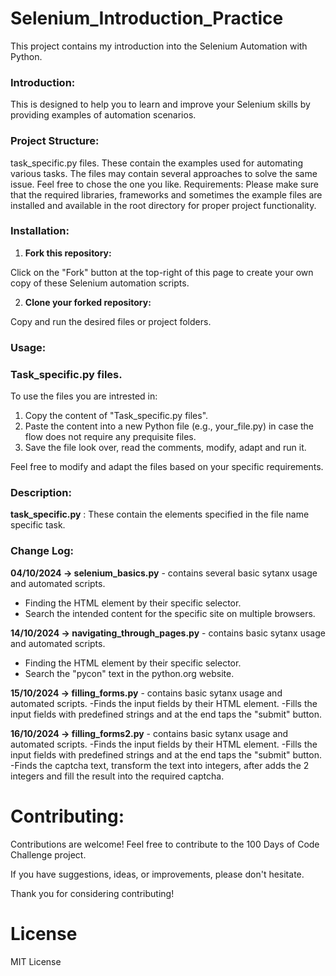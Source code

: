 # **Selenium_Introduction_Practice**

This project contains my introduction into the Selenium Automation with Python.

### **Introduction:**
This is designed to help you to learn and improve your Selenium skills by providing examples of automation scenarios. 
  
### **Project Structure:**
task_specific.py files. These contain the examples used for automating various tasks. The files may contain several approaches to solve the same issue. Feel free to chose the one you like.
Requirements:
Please make sure that the required libraries, frameworks and sometimes the example files are installed and available in the root directory for proper project functionality.

### **Installation:**
1. **Fork this repository:**

  Click on the "Fork" button at the top-right of this page to create your own copy of these Selenium automation scripts.

2. **Clone your forked repository:**

  Copy and run the desired files or project folders.

### **Usage:**
### **Task_specific.py files.**
To use the files you are intrested in:

  1. Copy the content of "Task_specific.py files".
  2. Paste the content into a new Python file (e.g., your_file.py) in case the flow does not require any prequisite files.
  3. Save the file look over, read the comments, modify, adapt and run it.

Feel free to modify and adapt the files based on your specific requirements.

### **Description:**
**task_specific.py** : These contain the elements specified in the file name specific task.

### **Change Log:**

**04/10/2024 -> selenium_basics.py** - contains several basic sytanx usage and automated scripts. 
- Finding the HTML element by their specific selector.
- Search the intended content for the specific site on multiple browsers.
  
**14/10/2024 -> navigating_through_pages.py** - contains basic sytanx usage and automated scripts.
- Finding the HTML element by their specific selector.
- Search the "pycon" text in the python.org website.

**15/10/2024 -> filling_forms.py** - contains basic sytanx usage and automated scripts.
-Finds the input fields by their HTML element.
-Fills the input fields with predefined strings and at the end taps the "submit" button.

**16/10/2024 -> filling_forms2.py** - contains basic sytanx usage and automated scripts.
-Finds the input fields by their HTML element.
-Fills the input fields with predefined strings and at the end taps the "submit" button.
-Finds the captcha text, transform the text into integers, after adds the 2 integers and fill the result into the required captcha.


# **Contributing:**
Contributions are welcome! Feel free to contribute to the 100 Days of Code Challenge project.

If you have suggestions, ideas, or improvements, please don't hesitate.

Thank you for considering contributing!

# **License**
MIT License
